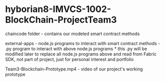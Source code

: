 # hyborian8-IMVCS-1002-BlockChain-ProjectTeam3

chaincode folder - contains our modeled smart contract methods

external-apps - node.js programs to interact with smart contract methods
              - .py program to interact with above node.js programs 
                 * this .py will be modified later to replace all node.js programs above and read from Fabric SDK, not part of project, just for personal interest and portfolio

Team3-Blockchain-Prototype.mp4 - video of our project's working prototype
